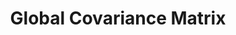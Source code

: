 ---
word: "true"

title: "Global Covariance Matrix"

categories: ['']

tags: ['Global', 'Covariance', 'Matrix']

arwords: 'مصفوفة التباين العامة'

arexps: []

enwords: ['Global Covariance Matrix']

enexps: []

arlexicons: 'ص'

enlexicons: 'G'

authors: ['Ruqayya Roshdy']

translators: ['X']

citations: 'تطبيقات أساسية في المعالجة الآلية للغة العربية'

sources: 'مركز الملك عبدالله بن عبدالعزيز الدولي لخدمة اللغة العربية'

slug: ""
---